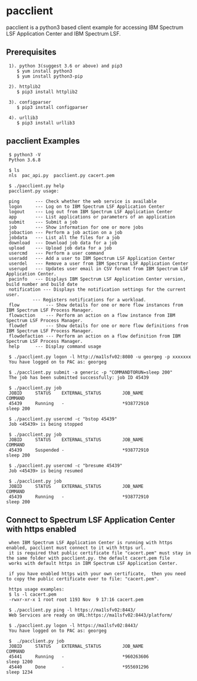 # pacclient 
pacclient is a python3 based client example for accessing IBM Spectrum LSF Application Center and IBM Spectrum LSF.

## Prerequisites
     1). python 3(suggest 3.6 or above) and pip3
        $ yum install python3
        $ yum install python3-pip 
        
     2). httplib2 
        $ pip3 install httplib2
        
     3). configparser 
        $ pip3 install configparser
        
     4). urllib3
        $ pip3 install urllib3
     
## pacclient Examples

     $ python3 -V
     Python 3.6.8

     $ ls
     nls  pac_api.py  pacclient.py cacert.pem

     $ ./pacclient.py help
     pacclient.py usage:

     ping      --- Check whether the web service is available
     logon     --- Log on to IBM Spectrum LSF Application Center
     logout    --- Log out from IBM Spectrum LSF Application Center
     app       --- List applications or parameters of an application
     submit    --- Submit a job
     job       --- Show information for one or more jobs
     jobaction --- Perform a job action on a job
     jobdata   --- List all the files for a job
     download  --- Download job data for a job
     upload    --- Upload job data for a job
     usercmd   --- Perform a user command
     useradd   --- Add a user to IBM Spectrum LSF Application Center
     userdel   --- Remove a user from IBM Spectrum LSF Application Center
     userupd   --- Updates user email in CSV format from IBM Spectrum LSF Application Center.
     pacinfo   --- Displays IBM Spectrum LSF Application Center version, build number and build date
     notification --- Displays the notification settings for the current user.
              --- Registers notifications for a workload.
     flow          --- Show details for one or more flow instances from IBM Spectrum LSF Process Manager.
     flowaction    --- Perform an action on a flow instance from IBM Spectrum LSF Process Manager.
     flowdef       --- Show details for one or more flow definitions from IBM Spectrum LSF Process Manager.
     flowdefaction --- Perform an action on a flow definition from IBM Spectrum LSF Process Manager.
     help      --- Display command usage

     $ ./pacclient.py logon -l http://ma1lsfv02:8080 -u georgeg -p xxxxxxx
     You have logged on to PAC as: georgeg

     $ ./pacclient.py submit -a generic -p "COMMANDTORUN=sleep 200"
     The job has been submitted successfully: job ID 45439

     $ ./pacclient.py job
     JOBID     STATUS    EXTERNAL_STATUS        JOB_NAME                 COMMAND
     45439     Running   -                      *938772910               sleep 200

     $ ./pacclient.py usercmd -c "bstop 45439"
     Job <45439> is being stopped

     $ ./pacclient.py job
     JOBID     STATUS    EXTERNAL_STATUS        JOB_NAME                 COMMAND
     45439     Suspended -                      *938772910               sleep 200

     $ ./pacclient.py usercmd -c "bresume 45439"
     Job <45439> is being resumed

     $ ./pacclient.py job
     JOBID     STATUS    EXTERNAL_STATUS        JOB_NAME                 COMMAND
     45439     Running   -                      *938772910               sleep 200

## Connect to Spectrum LSF Application Center with https enabled
     
     when IBM Spectrum LSF Application Center is running with https enabled, pacclient must connect to it with https url.  
     it is required that public certificate file "cacert.pem" must stay in the same folder with pacclient.py. the default cacert.pem file
     works with default https in IBM Spectrum LSF Application Center.
     
     if you have enabled https with your own certificate,  then you need to copy the public certificate over to file: "cacert.pem".
     
     https usage examples:
     $ ls -l cacert.pem
     -rwxr-xr-x 1 root root 1193 Nov  9 17:16 cacert.pem
     
     $ ./pacclient.py ping -l https://ma1lsfv02:8443/
     Web Services are ready on URL:https://ma1lsfv02:8443/platform/
     
     $ ./pacclient.py logon -l https://ma1lsfv02:8443/
     You have logged on to PAC as: georgeg

     $  ./pacclient.py job
     JOBID     STATUS    EXTERNAL_STATUS        JOB_NAME                 COMMAND
     45441     Running   -                      *960263606               sleep 1200
     45440     Done      -                      *955691296               sleep 1234

 
